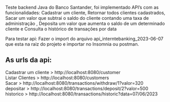 Teste backend Java do Banco Santander, foi implementado API’s com as funcionalidades: Cadastrar um cliente, Retornar todos clientes cadastrados, Sacar um valor que subtrai o saldo do cliente contando uma taxa de administração , Deposita um valor que aumenta o saldo de um determinado cliente e Consulta o histórico de transações por data

Para testar api: Fazer o import do arquivo api_interntebanking_2023-06-07 que esta na raiz do projeto e importar no Insomnia ou postman.

<h2>As urls da api:</h2>
Cadastrar um cliente > http://localhost:8080/customer <br />
Listar Clientes > http://localhost:8080/customers <br />
Sacar > http://localhost:8080/transactions/withdraw/1?valor=320 <br />
depositar > http://localhost:8080/transactions/deposit/2?valor=500 <br />
historico > http://localhost:8080/transactions/historic?data=07/06/2023

